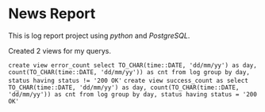 # News Report

This is log report project using _python_ and _PostgreSQL_.

Created 2 views for my querys.

`create view error_count select TO_CHAR(time::DATE, 'dd/mm/yy') as day, count(TO_CHAR(time::DATE, 'dd/mm/yy')) as cnt from log group by day, status having status != '200 OK'`
`create view success_count as select TO_CHAR(time::DATE, 'dd/mm/yy') as day, count(TO_CHAR(time::DATE, 'dd/mm/yy')) as cnt from log group by day, status having status = '200 OK'`
